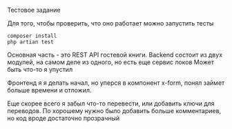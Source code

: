 Тестовое задание 

Для того, чтобы проверить, что оно работает можно запустить тесты 

```shell
composer install
php artian test
```

Основная часть - это REST API гостевой книги.
Backend состоит из двух модулей, на самом деле из одного, но есть еще сервис локов
Может быть что-то я упустил

Фронтенд я я делать начал, но уперся в компонент x-form,
понял займет больше времени и отложил.

Еще скорее всего я забыл что-то перевести, или добавить ключи для переводов.
По хорошему нужно было добавить больше комментариев, но код вроде достаточно прозрачный


